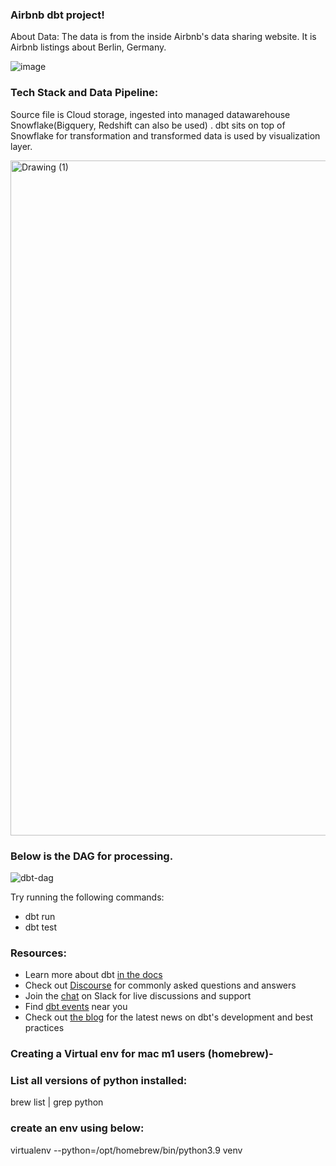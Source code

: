 ### **Airbnb dbt project!**

About Data:
The data is from the inside Airbnb's data sharing website. It is Airbnb listings about Berlin, Germany.

![image](https://user-images.githubusercontent.com/46944817/223885700-d7304afe-2735-4214-b381-2d548dfd3273.png)


### **Tech Stack and Data Pipeline:**

Source file is Cloud storage, ingested into managed datawarehouse Snowflake(Bigquery, Redshift can also be used) . dbt sits on top of Snowflake for transformation and transformed data is used by visualization layer.

<img width="1080" alt="Drawing (1)" src="https://user-images.githubusercontent.com/46944817/223884321-46366fdb-446b-4694-a448-1e34aa4f3d32.png">




### **Below is the DAG for processing.**

![dbt-dag](https://user-images.githubusercontent.com/46944817/223878666-38417ece-4215-47f0-bf5d-5275bc43b71b.png)

Try running the following commands:
- dbt run
- dbt test


### Resources:
- Learn more about dbt [in the docs](https://docs.getdbt.com/docs/introduction)
- Check out [Discourse](https://discourse.getdbt.com/) for commonly asked questions and answers
- Join the [chat](https://community.getdbt.com/) on Slack for live discussions and support
- Find [dbt events](https://events.getdbt.com) near you
- Check out [the blog](https://blog.getdbt.com/) for the latest news on dbt's development and best practices

### Creating a Virtual env for mac m1 users (homebrew)-

### List all versions of python installed:

brew list | grep python

### create an env using below:

virtualenv --python=/opt/homebrew/bin/python3.9 venv
